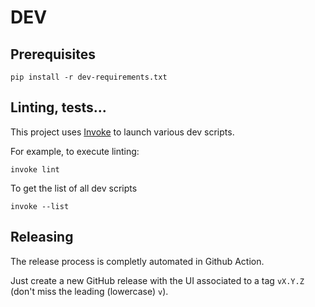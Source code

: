 # DEV

## Prerequisites

```
pip install -r dev-requirements.txt
```

## Linting, tests...

This project uses [Invoke](https://www.pyinvoke.org/) to launch various dev scripts.

For example, to execute linting:

```
invoke lint
```

To get the list of all dev scripts

```
invoke --list
```

## Releasing

The release process is completly automated in Github Action.

Just create a new GitHub release with the UI associated to a tag `vX.Y.Z` (don't miss the leading (lowercase) `v`).

